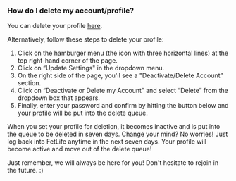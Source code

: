 ### How do I delete my account/profile?

You can delete your profile [here](https://fetlife.com/deactivate?type=permanently%20delete). 

Alternatively, follow these steps to delete your profile:
1. Click on the hamburger menu (the icon with three horizontal lines) at the top right-hand corner of the page.
2. Click on “Update Settings" in the dropdown menu.
3. On the right side of the page, you'll see a "Deactivate/Delete Account” section.
4. Click on “Deactivate or Delete my Account” and select “Delete” from the dropdown box that appears.
5. Finally, enter your password and confirm by hitting the button below and your profile will be put into the delete queue.

When you set your profile for deletion, it becomes inactive and is put into the queue to be deleted in seven days. Change your mind? No worries! Just log back into FetLife anytime in the next seven days. Your profile will become active and move out of the delete queue!

Just remember, we will always be here for you! Don't hesitate to rejoin in the future. :)
